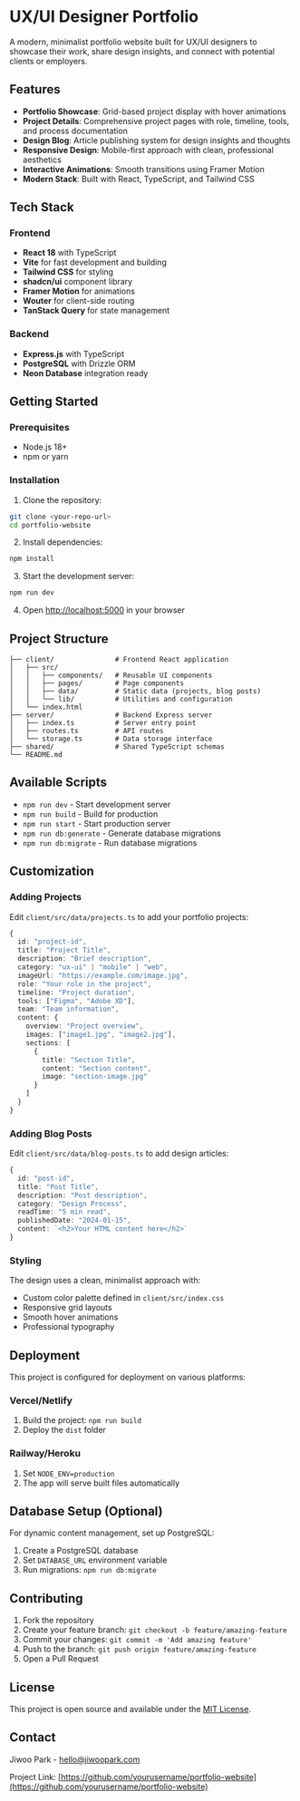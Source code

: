 # UX/UI Designer Portfolio

A modern, minimalist portfolio website built for UX/UI designers to showcase their work, share design insights, and connect with potential clients or employers.

## Features

- **Portfolio Showcase**: Grid-based project display with hover animations
- **Project Details**: Comprehensive project pages with role, timeline, tools, and process documentation
- **Design Blog**: Article publishing system for design insights and thoughts
- **Responsive Design**: Mobile-first approach with clean, professional aesthetics
- **Interactive Animations**: Smooth transitions using Framer Motion
- **Modern Stack**: Built with React, TypeScript, and Tailwind CSS

## Tech Stack

### Frontend
- **React 18** with TypeScript
- **Vite** for fast development and building
- **Tailwind CSS** for styling
- **shadcn/ui** component library
- **Framer Motion** for animations
- **Wouter** for client-side routing
- **TanStack Query** for state management

### Backend
- **Express.js** with TypeScript
- **PostgreSQL** with Drizzle ORM
- **Neon Database** integration ready

## Getting Started

### Prerequisites
- Node.js 18+ 
- npm or yarn

### Installation

1. Clone the repository:
```bash
git clone <your-repo-url>
cd portfolio-website
```

2. Install dependencies:
```bash
npm install
```

3. Start the development server:
```bash
npm run dev
```

4. Open [http://localhost:5000](http://localhost:5000) in your browser

## Project Structure

```
├── client/               # Frontend React application
│   ├── src/
│   │   ├── components/   # Reusable UI components
│   │   ├── pages/        # Page components
│   │   ├── data/         # Static data (projects, blog posts)
│   │   └── lib/          # Utilities and configuration
│   └── index.html
├── server/               # Backend Express server
│   ├── index.ts          # Server entry point
│   ├── routes.ts         # API routes
│   └── storage.ts        # Data storage interface
├── shared/               # Shared TypeScript schemas
└── README.md
```

## Available Scripts

- `npm run dev` - Start development server
- `npm run build` - Build for production
- `npm run start` - Start production server
- `npm run db:generate` - Generate database migrations
- `npm run db:migrate` - Run database migrations

## Customization

### Adding Projects
Edit `client/src/data/projects.ts` to add your portfolio projects:

```typescript
{
  id: "project-id",
  title: "Project Title",
  description: "Brief description",
  category: "ux-ui" | "mobile" | "web",
  imageUrl: "https://example.com/image.jpg",
  role: "Your role in the project",
  timeline: "Project duration",
  tools: ["Figma", "Adobe XD"],
  team: "Team information",
  content: {
    overview: "Project overview",
    images: ["image1.jpg", "image2.jpg"],
    sections: [
      {
        title: "Section Title",
        content: "Section content",
        image: "section-image.jpg"
      }
    ]
  }
}
```

### Adding Blog Posts
Edit `client/src/data/blog-posts.ts` to add design articles:

```typescript
{
  id: "post-id",
  title: "Post Title",
  description: "Post description",
  category: "Design Process",
  readTime: "5 min read",
  publishedDate: "2024-01-15",
  content: `<h2>Your HTML content here</h2>`
}
```

### Styling
The design uses a clean, minimalist approach with:
- Custom color palette defined in `client/src/index.css`
- Responsive grid layouts
- Smooth hover animations
- Professional typography

## Deployment

This project is configured for deployment on various platforms:

### Vercel/Netlify
1. Build the project: `npm run build`
2. Deploy the `dist` folder

### Railway/Heroku
1. Set `NODE_ENV=production`
2. The app will serve built files automatically

## Database Setup (Optional)

For dynamic content management, set up PostgreSQL:

1. Create a PostgreSQL database
2. Set `DATABASE_URL` environment variable
3. Run migrations: `npm run db:migrate`

## Contributing

1. Fork the repository
2. Create your feature branch: `git checkout -b feature/amazing-feature`
3. Commit your changes: `git commit -m 'Add amazing feature'`
4. Push to the branch: `git push origin feature/amazing-feature`
5. Open a Pull Request

## License

This project is open source and available under the [MIT License](LICENSE).

## Contact

Jiwoo Park - [hello@jiwoopark.com](mailto:hello@jiwoopark.com)

Project Link: [https://github.com/yourusername/portfolio-website](https://github.com/yourusername/portfolio-website)